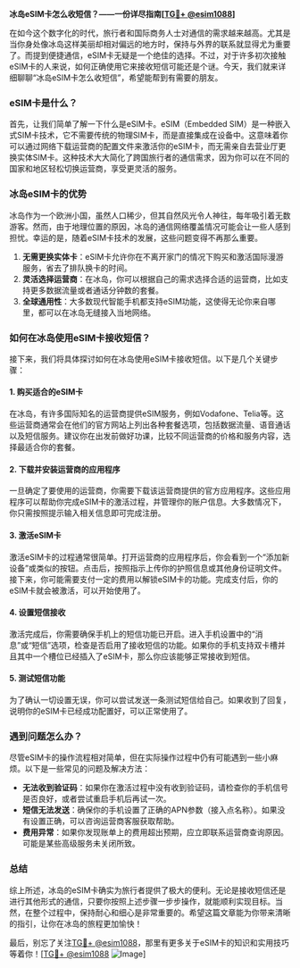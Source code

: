 **冰岛eSIM卡怎么收短信？——一份详尽指南[[TG💪+ @esim1088](https://t.me/s/esim1088)]**

在如今这个数字化的时代，旅行者和国际商务人士对通信的需求越来越高。尤其是当你身处像冰岛这样美丽却相对偏远的地方时，保持与外界的联系就显得尤为重要了。而提到便捷通信，eSIM卡无疑是一个绝佳的选择。不过，对于许多初次接触eSIM卡的人来说，如何正确使用它来接收短信可能还是个谜。今天，我们就来详细聊聊“冰岛eSIM卡怎么收短信”，希望能帮到有需要的朋友。

### eSIM卡是什么？

首先，让我们简单了解一下什么是eSIM卡。eSIM（Embedded SIM）是一种嵌入式SIM卡技术，它不需要传统的物理SIM卡，而是直接集成在设备中。这意味着你可以通过网络下载运营商的配置文件来激活你的eSIM卡，而无需亲自去营业厅更换实体SIM卡。这种技术大大简化了跨国旅行者的通信需求，因为你可以在不同的国家和地区轻松切换运营商，享受更灵活的服务。

### 冰岛eSIM卡的优势

冰岛作为一个欧洲小国，虽然人口稀少，但其自然风光令人神往，每年吸引着无数游客。然而，由于地理位置的原因，冰岛的通信网络覆盖情况可能会让一些人感到担忧。幸运的是，随着eSIM卡技术的发展，这些问题变得不再那么重要。

1. **无需更换实体卡**：eSIM卡允许你在不离开家门的情况下购买和激活国际漫游服务，省去了排队换卡的时间。
2. **灵活选择运营商**：在冰岛，你可以根据自己的需求选择合适的运营商，比如支持更多数据流量或者通话分钟数的套餐。
3. **全球通用性**：大多数现代智能手机都支持eSIM功能，这使得无论你来自哪里，都可以在冰岛无缝接入当地网络。

### 如何在冰岛使用eSIM卡接收短信？

接下来，我们将具体探讨如何在冰岛使用eSIM卡接收短信。以下是几个关键步骤：

#### 1. 购买适合的eSIM卡
在冰岛，有许多国际知名的运营商提供eSIM服务，例如Vodafone、Telia等。这些运营商通常会在他们的官方网站上列出各种套餐选项，包括数据流量、语音通话以及短信服务。建议你在出发前做好功课，比较不同运营商的价格和服务内容，选择最适合你的套餐。

#### 2. 下载并安装运营商的应用程序
一旦确定了要使用的运营商，你需要下载该运营商提供的官方应用程序。这些应用程序可以帮助你完成eSIM卡的激活过程，并管理你的账户信息。大多数情况下，你只需按照提示输入相关信息即可完成注册。

#### 3. 激活eSIM卡
激活eSIM卡的过程通常很简单。打开运营商的应用程序后，你会看到一个“添加新设备”或类似的按钮。点击后，按照指示上传你的护照信息或其他身份证明文件。接下来，你可能需要支付一定的费用以解锁eSIM卡的功能。完成支付后，你的eSIM卡就会被激活，可以开始使用了。

#### 4. 设置短信接收
激活完成后，你需要确保手机上的短信功能已开启。进入手机设置中的“消息”或“短信”选项，检查是否启用了接收短信的功能。如果你的手机支持双卡槽并且其中一个槽位已经插入了eSIM卡，那么你应该能够正常接收到短信。

#### 5. 测试短信功能
为了确认一切设置无误，你可以尝试发送一条测试短信给自己。如果收到了回复，说明你的eSIM卡已经成功配置好，可以正常使用了。

### 遇到问题怎么办？

尽管eSIM卡的操作流程相对简单，但在实际操作过程中仍有可能遇到一些小麻烦。以下是一些常见的问题及解决方法：

- **无法收到验证码**：如果你在激活过程中没有收到验证码，请检查你的手机信号是否良好，或者尝试重启手机后再试一次。
- **短信无法发送**：确保你的手机设置了正确的APN参数（接入点名称）。如果没有设置正确，可以咨询运营商客服获取帮助。
- **费用异常**：如果你发现账单上的费用超出预期，应立即联系运营商查询原因。可能是某些高级服务未关闭所致。

### 总结

综上所述，冰岛的eSIM卡确实为旅行者提供了极大的便利。无论是接收短信还是进行其他形式的通信，只要你按照上述步骤一步步操作，就能顺利实现目标。当然，在整个过程中，保持耐心和细心是非常重要的。希望这篇文章能为你带来清晰的指引，让你在冰岛的旅程更加愉快！

最后，别忘了关注[TG💪+ @esim1088](https://t.me/s/esim1088)，那里有更多关于eSIM卡的知识和实用技巧等着你！[[TG💪+ @esim1088](https://t.me/s/esim1088) ![Image](https://i.postimg.cc/4NQfJmqS/Snipaste-2025-05-13-00-14-12.png)]